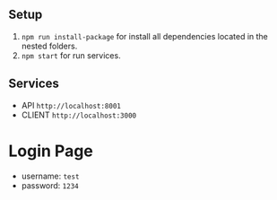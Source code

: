 ## Setup

1. `npm run install-package` for install all dependencies located in the nested folders.
2. `npm start` for run services.

## Services

- API `http://localhost:8001`
- CLIENT `http://localhost:3000`

# Login Page

- username: `test`
- password: `1234`
